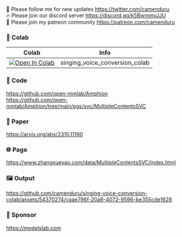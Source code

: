 🐣 Please follow me for new updates https://twitter.com/camenduru <br />
🔥 Please join our discord server https://discord.gg/k5BwmmvJJU <br />
🥳 Please join my patreon community https://patreon.com/camenduru <br />

### 🦒 Colab

| Colab | Info
| --- | --- |
[![Open In Colab](https://colab.research.google.com/assets/colab-badge.svg)](https://colab.research.google.com/github/camenduru/singing-voice-conversion-colab/blob/main/singing_voice_conversion_colab.ipynb) | singing_voice_conversion_colab

### 🧬 Code
https://github.com/open-mmlab/Amphion <br />
https://github.com/open-mmlab/Amphion/tree/main/egs/svc/MultipleContentsSVC <br />

### 📄 Paper
https://arxiv.org/abs/2310.11160

### 🌐 Page
https://www.zhangxueyao.com/data/MultipleContentsSVC/index.html

### 🖼 Output

https://github.com/camenduru/singing-voice-conversion-colab/assets/54370274/caae796f-20a8-4072-9596-be355cde1628

### 🏢 Sponsor
https://modelslab.com
